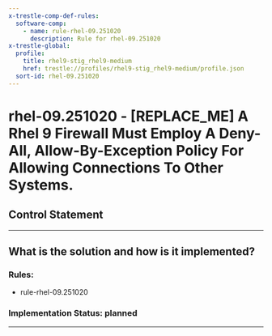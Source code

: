 ```yaml
---
x-trestle-comp-def-rules:
  software-comp:
    - name: rule-rhel-09.251020
      description: Rule for rhel-09.251020
x-trestle-global:
  profile:
    title: rhel9-stig_rhel9-medium
    href: trestle://profiles/rhel9-stig_rhel9-medium/profile.json
  sort-id: rhel-09.251020
---
```


# rhel-09.251020 - \[REPLACE_ME\] A Rhel 9 Firewall Must Employ A Deny-All, Allow-By-Exception Policy For Allowing Connections To Other Systems.

## Control Statement

______________________________________________________________________

## What is the solution and how is it implemented?

<!-- For implementation status enter one of: implemented, partial, planned, alternative, not-applicable -->

<!-- Note that the list of rules under ### Rules: is read-only and changes will not be captured after assembly to JSON -->

<!-- Add control implementation description here for control: rhel-09.251020 -->

### Rules:

  - rule-rhel-09.251020

### Implementation Status: planned

______________________________________________________________________
